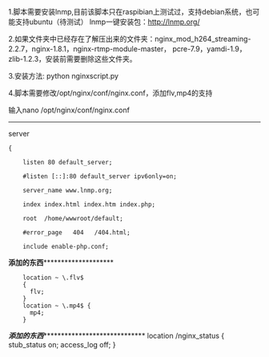 
1.脚本需要安装lnmp,目前该脚本只在raspibian上测试过，支持debian系统，也可能支持ubuntu（待测试）
  lnmp一键安装包：http://lnmp.org/

2.如果文件夹中已经存在了解压出来的文件夹：nginx_mod_h264_streaming-2.2.7，nginx-1.8.1，nginx-rtmp-module-master，
  pcre-7.9，yamdi-1.9，zlib-1.2.3，安装前需要删除这些文件夹。

3.安装方法:
           python nginxscript.py

4.脚本需要修改/opt/nginx/conf/nginx.conf，添加flv,mp4的支持
 
  输入nano /opt/nginx/conf/nginx.conf
******************************************************************************************************************** 
  server
  
    {
    
        listen 80 default_server;
        
        #listen [::]:80 default_server ipv6only=on;
        
        server_name www.lnmp.org;
        
        index index.html index.htm index.php;
        
        root  /home/wwwroot/default;

        #error_page   404   /404.html;
        
        include enable-php.conf;
********************************************添加的东西****************************************************************
        
        location ~ \.flv$
        {
          flv;
        }
		location ~ \.mp4$ {
          mp4;
        }
        
*********************************************添加的东西**************************************************************************
        location /nginx_status
        {
            stub_status on;
            access_log   off;
        }
